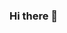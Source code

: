 ### Hi there 👋

<!--

<h1 align="center">Hi 👋, I'm Fatma Aljarbou</h1>


- 🔭 I’m currently working on Information Technology as Web Developer
- 🌱 I’m currently learning Machine Learning ,Deep Learning
- 💬 Ask me about ...
- 📫 How to reach me: ... aljarboufatma@gmail.com

<h3 align="left">Connect with me:</h3>
<p align="left">
<a href="https://www.linkedin.com/in/fatma-alqahtani-54222590/" target="blank"><img align="center" src="https://cdn.jsdelivr.net/npm/simple-icons@3.0.1/icons/linkedin.svg" alt="FatmaAljarbou" height="30" width="40" /></a>

</p>
